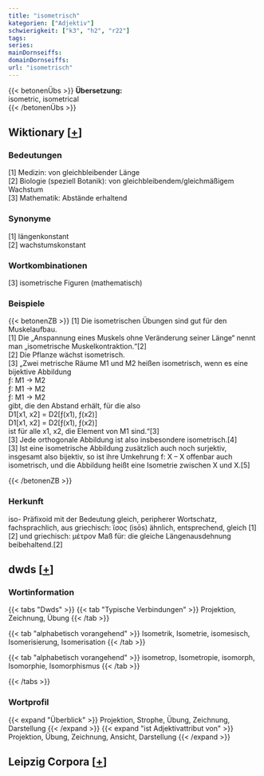 ```yaml
---
title: "isometrisch"
kategorien: ["Adjektiv"]
schwierigkeit: ["k3", "h2", "r22"]
tags:
series:
mainDornseiffs:
domainDornseiffs:
url: "isometrisch"
---
```


{{< betonenÜbs >}}
**Übersetzung:**  
isometric, isometrical  
{{< /betonenÜbs >}}

## Wiktionary [[+](https://de.wiktionary.org/wiki/isometrisch)]

### Bedeutungen
[1] Medizin: von gleichbleibender Länge  
[2] Biologie (speziell Botanik): von gleichbleibendem/gleichmäßigem Wachstum  
[3] Mathematik: Abstände erhaltend  

### Synonyme
[1] längenkonstant  
[2] wachstumskonstant  

### Wortkombinationen
[3] isometrische Figuren (mathematisch)  

### Beispiele
{{< betonenZB >}}
[1] Die isometrischen Übungen sind gut für den Muskelaufbau.  
[1] Die „Anspannung eines Muskels ohne Veränderung seiner Länge“ nennt man „isometrische Muskelkontraktion.“[2]  
[2] Die Pflanze wächst isometrisch.  
[3] „Zwei metrische Räume M1 und M2 heißen isometrisch, wenn es eine bijektive Abbildung  
ƒ: M1 → M2  
ƒ: M1 → M2  
ƒ: M1 → M2  
gibt, die den Abstand erhält, für die also  
D1[x1, x2] = D2[ƒ(x1), ƒ(x2)]  
D1[x1, x2] = D2[ƒ(x1), ƒ(x2)]  
ist für alle x1, x2, die Element von M1 sind.“[3]  
[3] Jede orthogonale Abbildung ist also insbesondere isometrisch.[4]  
[3] Ist eine isometrische Abbildung zusätzlich auch noch surjektiv, insgesamt also bijektiv, so ist ihre Umkehrung f: X – X offenbar auch isometrisch, und die Abbildung heißt eine Isometrie zwischen X und X.[5]  

{{< /betonenZB >}}
### Herkunft
iso- Präfixoid mit der Bedeutung gleich, peripherer Wortschatz, fachsprachlich, aus griechisch: ἴσος (isōs) ähnlich, entsprechend, gleich [1][2] und griechisch: μέτρον Maß für: die gleiche Längenausdehnung beibehaltend.[2]  



## dwds [[+](https://www.dwds.de/wb/isometrisch)]

### Wortinformation
{{< tabs "Dwds" >}}
{{< tab "Typische Verbindungen" >}}
Projektion, Zeichnung, Übung
{{< /tab >}}

{{< tab "alphabetisch vorangehend" >}}
Isometrik, Isometrie, isomesisch, Isomerisierung, Isomerisation
{{< /tab >}}

{{< tab "alphabetisch vorangehend" >}}
isometrop, Isometropie, isomorph, Isomorphie, Isomorphismus
{{< /tab >}}

{{< /tabs >}}

### Wortprofil
{{< expand "Überblick" >}} Projektion, Strophe, Übung, Zeichnung, Darstellung {{< /expand >}}
{{< expand "ist Adjektivattribut von" >}} Projektion, Übung, Zeichnung, Ansicht, Darstellung {{< /expand >}}

## Leipzig Corpora [[+](https://corpora.uni-leipzig.de/en/res?word=isometrisch&corpusId=deu_newscrawl-public_2018)]

